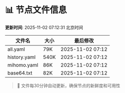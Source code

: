 # 📊 节点文件信息

**更新时间**: 2025-11-02 07:12:31 北京时间

| 文件名 | 大小 | 最后修改 |
|--------|------|----------|
| all.yaml | 79K | 2025-11-02 07:12 |
| history.yaml | 540K | 2025-11-02 07:12 |
| mihomo.yaml | 86K | 2025-11-02 07:12 |
| base64.txt | 82K | 2025-11-02 07:12 |

> 🔄 文件每30分钟自动更新，确保节点的新鲜度和可用性

